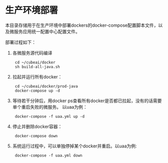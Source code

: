 # 生产环境部署

本目录存储用于在生产环境中部署dockers的docker-compose配置脚本文件，以及微服务应用统一配置中心配置文件。

部署过程如下：

1. 各微服务源代码编译

        cd ~/cubeai/docker
        sh build-all-java.sh

2. 拉起并运行所有docker：

        cd ~/cubeai/docker/prod-java
        docker-compose up -d
        
3. 等待若干分钟后，用docker ps查看所有docker是否都已拉起，没有的话需要单个重启失败的微服务。
    以uaa为例：

        docker-compose -f uaa.yml up -d
        
4. 停止并删除docker容器：

        docker-compose down

5. 系统运行过程中，可以单独停掉某个docker并重启。以uaa为例:

        docker-compose -f uaa.yml down
 